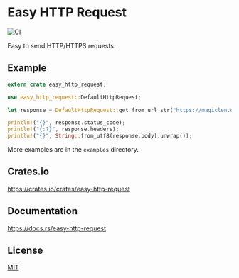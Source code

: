 Easy HTTP Request
====================

[![CI](https://github.com/magiclen/easy-http-request/actions/workflows/ci.yml/badge.svg)](https://github.com/magiclen/easy-http-request/actions/workflows/ci.yml)

Easy to send HTTP/HTTPS requests.

## Example

```rust
extern crate easy_http_request;

use easy_http_request::DefaultHttpRequest;

let response = DefaultHttpRequest::get_from_url_str("https://magiclen.org").unwrap().send().unwrap();

println!("{}", response.status_code);
println!("{:?}", response.headers);
println!("{}", String::from_utf8(response.body).unwrap());
```

More examples are in the `examples` directory.

## Crates.io

https://crates.io/crates/easy-http-request

## Documentation

https://docs.rs/easy-http-request

## License

[MIT](LICENSE)